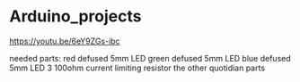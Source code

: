 # Arduino_projects

https://youtu.be/6eY9ZGs-ibc

needed parts:
red defused 5mm LED
green defused 5mm LED
blue defused 5mm LED
3 100ohm current limiting resistor
the other quotidian parts

